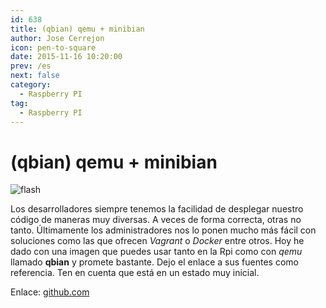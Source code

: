 ```yaml
---
id: 638
title: (qbian) qemu + minibian
author: Jose Cerrejon
icon: pen-to-square
date: 2015-11-16 10:20:00
prev: /es
next: false
category:
  - Raspberry PI
tag:
  - Raspberry PI
---
```


# (qbian) qemu + minibian

![flash](/images/raspflash.jpg)

Los desarrolladores siempre tenemos la facilidad de desplegar nuestro código de maneras muy diversas. A veces de forma correcta, otras no tanto. Últimamente los administradores nos lo ponen mucho más fácil con soluciones como las que ofrecen *Vagrant* o *Docker* entre otros. Hoy he dado con una imagen que puedes usar tanto en la Rpi como con *qemu* llamado **qbian** y promete bastante. Dejo el enlace a sus fuentes como referencia. Ten en cuenta que está en un estado muy inicial.

Enlace: [github.com](https://github.com/trojanspike/qbian/tree/master/injects/qbian)